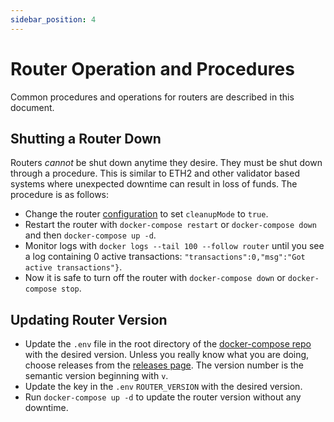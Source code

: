```yaml
---
sidebar_position: 4
---
```


# Router Operation and Procedures

Common procedures and operations for routers are described in this document.

## Shutting a Router Down

Routers _cannot_ be shut down anytime they desire. They must be shut down through a procedure. This is similar to ETH2 and other validator based systems where unexpected downtime can result in loss of funds. The procedure is as follows:

* Change the router [configuration](../../../versioned\_docs/version-0.1.x-legacy/routers/Reference/configuration/) to set `cleanupMode` to `true`.
* Restart the router with `docker-compose restart` or `docker-compose down` and then `docker-compose up -d`.
* Monitor logs with `docker logs --tail 100 --follow router` until you see a log containing 0 active transactions: `"transactions":0,"msg":"Got active transactions"}`.
* Now it is safe to turn off the router with `docker-compose down` or `docker-compose stop`.

## Updating Router Version

* Update the `.env` file in the root directory of the [docker-compose repo](https://github.com/connext/nxtp-router-docker-compose) with the desired version. Unless you really know what you are doing, choose releases from the [releases page](https://github.com/connext/nxtp/releases). The version number is the semantic version beginning with `v`.
* Update the key in the `.env` `ROUTER_VERSION` with the desired version.
* Run `docker-compose up -d` to update the router version without any downtime.
